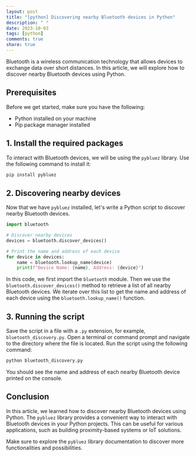 ```yaml
---
layout: post
title: "[python] Discovering nearby Bluetooth devices in Python"
description: " "
date: 2023-10-03
tags: [python]
comments: true
share: true
---
```


Bluetooth is a wireless communication technology that allows devices to exchange data over short distances. In this article, we will explore how to discover nearby Bluetooth devices using Python.

## Prerequisites

Before we get started, make sure you have the following:

- Python installed on your machine
- Pip package manager installed

## 1. Install the required packages

To interact with Bluetooth devices, we will be using the `pybluez` library. Use the following command to install it:

```python
pip install pybluez
```

## 2. Discovering nearby devices

Now that we have `pybluez` installed, let's write a Python script to discover nearby Bluetooth devices.

```python
import bluetooth

# Discover nearby devices
devices = bluetooth.discover_devices()

# Print the name and address of each device
for device in devices:
    name = bluetooth.lookup_name(device)
    print(f"Device Name: {name}, Address: {device}")
```

In this code, we first import the `bluetooth` module. Then we use the `bluetooth.discover_devices()` method to retrieve a list of all nearby Bluetooth devices. We iterate over this list to get the name and address of each device using the `bluetooth.lookup_name()` function.

## 3. Running the script

Save the script in a file with a `.py` extension, for example, `bluetooth_discovery.py`. Open a terminal or command prompt and navigate to the directory where the file is located. Run the script using the following command:

```bash
python bluetooth_discovery.py
```

You should see the name and address of each nearby Bluetooth device printed on the console.

## Conclusion

In this article, we learned how to discover nearby Bluetooth devices using Python. The `pybluez` library provides a convenient way to interact with Bluetooth devices in your Python projects. This can be useful for various applications, such as building proximity-based systems or IoT solutions.

Make sure to explore the `pybluez` library documentation to discover more functionalities and possibilities.